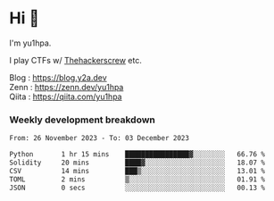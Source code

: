 # Hi 👋

I'm yu1hpa.

I play CTFs w/ [Thehackerscrew](https://www.thehackerscrew.team/) etc.

Blog : https://blog.y2a.dev  
Zenn : https://zenn.dev/yu1hpa  
Qiita : https://qiita.com/yu1hpa  

### Weekly development breakdown

<!--START_SECTION:waka-->

```txt
From: 26 November 2023 - To: 03 December 2023

Python       1 hr 15 mins    ████████████████▓░░░░░░░░   66.76 %
Solidity     20 mins         ████▓░░░░░░░░░░░░░░░░░░░░   18.07 %
CSV          14 mins         ███▒░░░░░░░░░░░░░░░░░░░░░   13.01 %
TOML         2 mins          ▒░░░░░░░░░░░░░░░░░░░░░░░░   01.91 %
JSON         0 secs          ░░░░░░░░░░░░░░░░░░░░░░░░░   00.13 %
```

<!--END_SECTION:waka-->

